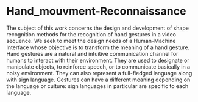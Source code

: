 # Hand_mouvment-Reconnaissance
 The subject of this work concerns the design and development of shape recognition methods for the recognition of hand gestures in a video sequence. We seek to meet the design needs of a Human-Machine Interface whose objective is to transform the meaning of a hand gesture. Hand gestures are a natural and intuitive communication channel for humans to interact with their environment. They are used to designate or manipulate objects, to reinforce speech, or to communicate basically in a noisy environment. They can also represent a full-fledged language along with sign language. Gestures can have a different meaning depending on the language or culture: sign languages in particular are specific to each language.


